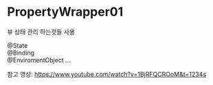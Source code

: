# PropertyWrapper01

뷰 상태 관리 하는것들 사용

@State   
@Binding    
@EnviromentObject
...

참고 영상:
https://www.youtube.com/watch?v=1BjRFQCROoM&t=1234s
